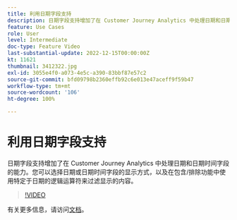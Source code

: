 ```yaml
---
title: 利用日期字段支持
description: 日期字段支持增加了在 Customer Journey Analytics 中处理日期和日期时间字段的能力。您可以选择日期或日期时间字段的显示方式，以及在包含/排除功能中使用特定于日期的逻辑运算符来过滤显示的内容。
feature: Use Cases
role: User
level: Intermediate
doc-type: Feature Video
last-substantial-update: 2022-12-15T00:00:00Z
kt: 11621
thumbnail: 3412322.jpg
exl-id: 3055e4f0-a073-4e5c-a390-83bbf87e57c2
source-git-commit: bfd09798b2360effb92c6e013e47aceff9f59b47
workflow-type: tm+mt
source-wordcount: '106'
ht-degree: 100%

---
```


# 利用日期字段支持

日期字段支持增加了在 Customer Journey Analytics 中处理日期和日期时间字段的能力。您可以选择日期或日期时间字段的显示方式，以及在包含/排除功能中使用特定于日期的逻辑运算符来过滤显示的内容。

>[!VIDEO](https://video.tv.adobe.com/v/3412322/?quality=12&learn=on)

有关更多信息，请访问[文档](https://experienceleague.adobe.com/docs/analytics-platform/using/cja-usecases/data-views/data-views-usecases.html?lang=zh-Hans#date)。
